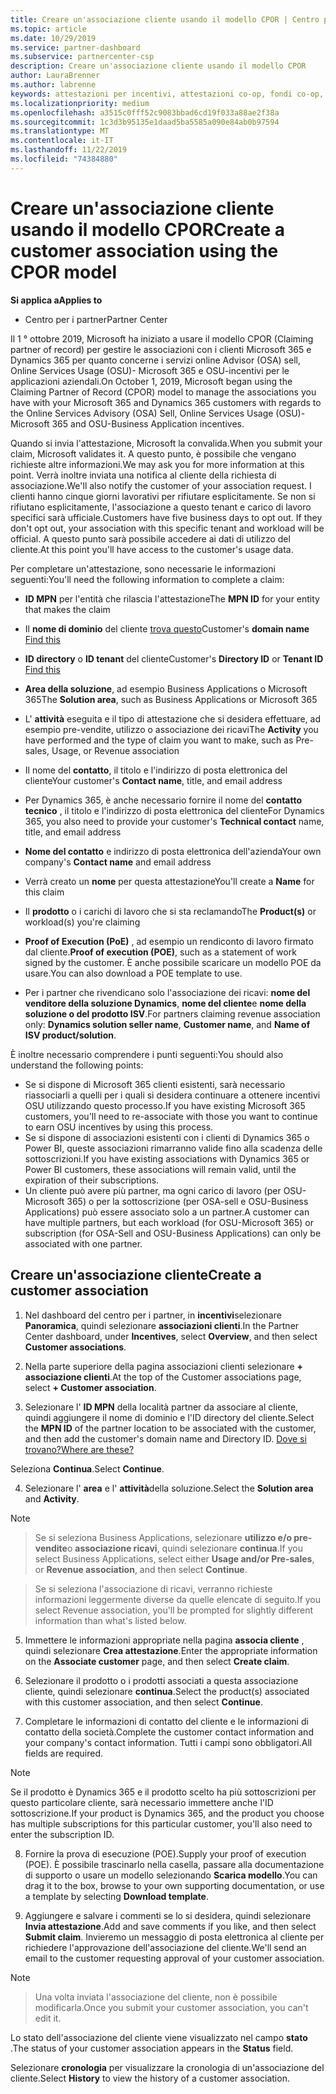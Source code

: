 ```yaml
---
title: Creare un'associazione cliente usando il modello CPOR | Centro per i partner
ms.topic: article
ms.date: 10/29/2019
ms.service: partner-dashboard
ms.subservice: partnercenter-csp
description: Creare un'associazione cliente usando il modello CPOR
author: LauraBrenner
ms.author: labrenne
keywords: attestazioni per incentivi, attestazioni co-op, fondi co-op, OSU, OSA, ISV, associazione di ricavi
ms.localizationpriority: medium
ms.openlocfilehash: a3515c0fff52c9083bbad6cd19f033a88ae2f38a
ms.sourcegitcommit: 1c3d3b95135e1daad5ba5585a090e84ab0b97594
ms.translationtype: MT
ms.contentlocale: it-IT
ms.lasthandoff: 11/22/2019
ms.locfileid: "74384880"
---
```

# <a name="create-a-customer-association-using-the-cpor-model"></a><span data-ttu-id="5a00f-104">Creare un'associazione cliente usando il modello CPOR</span><span class="sxs-lookup"><span data-stu-id="5a00f-104">Create a customer association using the CPOR model</span></span>

<span data-ttu-id="5a00f-105">**Si applica a**</span><span class="sxs-lookup"><span data-stu-id="5a00f-105">**Applies to**</span></span>

-  <span data-ttu-id="5a00f-106">Centro per i partner</span><span class="sxs-lookup"><span data-stu-id="5a00f-106">Partner Center</span></span>


<span data-ttu-id="5a00f-107">Il 1 ° ottobre 2019, Microsoft ha iniziato a usare il modello CPOR (Claiming partner of record) per gestire le associazioni con i clienti Microsoft 365 e Dynamics 365 per quanto concerne i servizi online Advisor (OSA) sell, Online Services Usage (OSU)- Microsoft 365 e OSU-incentivi per le applicazioni aziendali.</span><span class="sxs-lookup"><span data-stu-id="5a00f-107">On October 1, 2019, Microsoft began using the Claiming Partner of Record (CPOR) model to manage the associations you have with your Microsoft 365 and Dynamics 365 customers with regards to the Online Services Advisory (OSA) Sell, Online Services Usage (OSU)-Microsoft 365 and OSU-Business Application incentives.</span></span>

<span data-ttu-id="5a00f-108">Quando si invia l'attestazione, Microsoft la convalida.</span><span class="sxs-lookup"><span data-stu-id="5a00f-108">When you submit your claim, Microsoft validates it.</span></span> <span data-ttu-id="5a00f-109">A questo punto, è possibile che vengano richieste altre informazioni.</span><span class="sxs-lookup"><span data-stu-id="5a00f-109">We may ask you for more information at this point.</span></span> <span data-ttu-id="5a00f-110">Verrà inoltre inviata una notifica al cliente della richiesta di associazione.</span><span class="sxs-lookup"><span data-stu-id="5a00f-110">We'll also notify the customer of your association request.</span></span> <span data-ttu-id="5a00f-111">I clienti hanno cinque giorni lavorativi per rifiutare esplicitamente. Se non si rifiutano esplicitamente, l'associazione a questo tenant e carico di lavoro specifici sarà ufficiale.</span><span class="sxs-lookup"><span data-stu-id="5a00f-111">Customers have five business days to opt out. If they don't opt out, your association with this specific tenant and workload will be official.</span></span> <span data-ttu-id="5a00f-112">A questo punto sarà possibile accedere ai dati di utilizzo del cliente.</span><span class="sxs-lookup"><span data-stu-id="5a00f-112">At this point you'll have access to the customer's usage data.</span></span> 

<span data-ttu-id="5a00f-113">Per completare un'attestazione, sono necessarie le informazioni seguenti:</span><span class="sxs-lookup"><span data-stu-id="5a00f-113">You'll need the following information to complete a claim:</span></span>

- <span data-ttu-id="5a00f-114">**ID MPN** per l'entità che rilascia l'attestazione</span><span class="sxs-lookup"><span data-stu-id="5a00f-114">The **MPN ID** for your entity that makes the claim</span></span>

- <span data-ttu-id="5a00f-115">Il **nome di dominio** del cliente [trova questo](https://docs.microsoft.com/partner-center/find-customer-domain-name)</span><span class="sxs-lookup"><span data-stu-id="5a00f-115">Customer's **domain name** [Find this](https://docs.microsoft.com/partner-center/find-customer-domain-name)</span></span>

- <span data-ttu-id="5a00f-116">**ID directory** o **ID tenant** [](https://docs.microsoft.com/partner-center/find-customer-domain-name) del cliente</span><span class="sxs-lookup"><span data-stu-id="5a00f-116">Customer's **Directory ID** or **Tenant ID** [Find this](https://docs.microsoft.com/partner-center/find-customer-domain-name)</span></span>

- <span data-ttu-id="5a00f-117">**Area della soluzione**, ad esempio Business Applications o Microsoft 365</span><span class="sxs-lookup"><span data-stu-id="5a00f-117">The **Solution area**, such as Business Applications or Microsoft 365</span></span>

- <span data-ttu-id="5a00f-118">L' **attività** eseguita e il tipo di attestazione che si desidera effettuare, ad esempio pre-vendite, utilizzo o associazione dei ricavi</span><span class="sxs-lookup"><span data-stu-id="5a00f-118">The **Activity** you have performed and the type of claim you want to make, such as Pre-sales, Usage, or Revenue association</span></span>

- <span data-ttu-id="5a00f-119">Il nome del **contatto**, il titolo e l'indirizzo di posta elettronica del cliente</span><span class="sxs-lookup"><span data-stu-id="5a00f-119">Your customer's **Contact name**, title, and email address</span></span>

- <span data-ttu-id="5a00f-120">Per Dynamics 365, è anche necessario fornire il nome del **contatto tecnico** , il titolo e l'indirizzo di posta elettronica del cliente</span><span class="sxs-lookup"><span data-stu-id="5a00f-120">For Dynamics 365, you also need to provide your customer's **Technical contact** name, title, and email address</span></span>

- <span data-ttu-id="5a00f-121">**Nome del contatto** e indirizzo di posta elettronica dell'azienda</span><span class="sxs-lookup"><span data-stu-id="5a00f-121">Your own company's **Contact name** and email address</span></span>

- <span data-ttu-id="5a00f-122">Verrà creato un **nome** per questa attestazione</span><span class="sxs-lookup"><span data-stu-id="5a00f-122">You'll create a **Name** for this claim</span></span>

- <span data-ttu-id="5a00f-123">Il **prodotto** o i carichi di lavoro che si sta reclamando</span><span class="sxs-lookup"><span data-stu-id="5a00f-123">The **Product(s)** or workload(s) you're claiming</span></span>

- <span data-ttu-id="5a00f-124">**Proof of Execution (PoE)** , ad esempio un rendiconto di lavoro firmato dal cliente.</span><span class="sxs-lookup"><span data-stu-id="5a00f-124">**Proof of execution (POE)**, such as a statement of work signed by the customer.</span></span> <span data-ttu-id="5a00f-125">È anche possibile scaricare un modello POE da usare.</span><span class="sxs-lookup"><span data-stu-id="5a00f-125">You can also download a POE template to use.</span></span>

- <span data-ttu-id="5a00f-126">Per i partner che rivendicano solo l'associazione dei ricavi: **nome del venditore della soluzione Dynamics**, **nome del cliente**e **nome della soluzione o del prodotto ISV**.</span><span class="sxs-lookup"><span data-stu-id="5a00f-126">For partners claiming revenue association only: **Dynamics solution seller name**, **Customer name**, and **Name of ISV product/solution**.</span></span> 

<span data-ttu-id="5a00f-127">È inoltre necessario comprendere i punti seguenti:</span><span class="sxs-lookup"><span data-stu-id="5a00f-127">You should also understand the following points:</span></span>
- <span data-ttu-id="5a00f-128">Se si dispone di Microsoft 365 clienti esistenti, sarà necessario riassociarli a quelli per i quali si desidera continuare a ottenere incentivi OSU utilizzando questo processo.</span><span class="sxs-lookup"><span data-stu-id="5a00f-128">If you have existing Microsoft 365 customers, you'll need to re-associate with those you want to continue to earn OSU incentives by using this process.</span></span>
- <span data-ttu-id="5a00f-129">Se si dispone di associazioni esistenti con i clienti di Dynamics 365 o Power BI, queste associazioni rimarranno valide fino alla scadenza delle sottoscrizioni.</span><span class="sxs-lookup"><span data-stu-id="5a00f-129">If you have existing associations with Dynamics 365 or Power BI customers, these associations will remain valid, until the expiration of their subscriptions.</span></span>
- <span data-ttu-id="5a00f-130">Un cliente può avere più partner, ma ogni carico di lavoro (per OSU-Microsoft 365) o per la sottoscrizione (per OSA-sell e OSU-Business Applications) può essere associato solo a un partner.</span><span class="sxs-lookup"><span data-stu-id="5a00f-130">A customer can have multiple partners, but each workload (for OSU-Microsoft 365) or subscription (for OSA-Sell and OSU-Business Applications) can only be associated with one partner.</span></span>

## <a name="create-a-customer-association"></a><span data-ttu-id="5a00f-131">Creare un'associazione cliente</span><span class="sxs-lookup"><span data-stu-id="5a00f-131">Create a customer association</span></span>
1.  <span data-ttu-id="5a00f-132">Nel dashboard del centro per i partner, in **incentivi**selezionare **Panoramica**, quindi selezionare **associazioni clienti**.</span><span class="sxs-lookup"><span data-stu-id="5a00f-132">In the Partner Center dashboard, under **Incentives**, select **Overview**, and then select **Customer associations**.</span></span> 

2.  <span data-ttu-id="5a00f-133">Nella parte superiore della pagina associazioni clienti selezionare **+ associazione clienti**.</span><span class="sxs-lookup"><span data-stu-id="5a00f-133">At the top of the Customer associations page, select **+ Customer association**.</span></span>

3.  <span data-ttu-id="5a00f-134">Selezionare l' **ID MPN** della località partner da associare al cliente, quindi aggiungere il nome di dominio e l'ID directory del cliente.</span><span class="sxs-lookup"><span data-stu-id="5a00f-134">Select the **MPN ID** of the partner location to be associated with the customer, and then add the customer's domain name and Directory ID.</span></span> [<span data-ttu-id="5a00f-135">Dove si trovano?</span><span class="sxs-lookup"><span data-stu-id="5a00f-135">Where are these?</span></span>](https://docs.microsoft.com/partner-center/find-customer-domain-name)

<span data-ttu-id="5a00f-136">Seleziona **Continua**.</span><span class="sxs-lookup"><span data-stu-id="5a00f-136">Select **Continue**.</span></span>

4.  <span data-ttu-id="5a00f-137">Selezionare l' **area** e l' **attività**della soluzione.</span><span class="sxs-lookup"><span data-stu-id="5a00f-137">Select the **Solution area** and **Activity**.</span></span> 

>[!Note]

><span data-ttu-id="5a00f-138">Se si seleziona Business Applications, selezionare **utilizzo e/o pre-vendite**o **associazione ricavi**, quindi selezionare **continua**.</span><span class="sxs-lookup"><span data-stu-id="5a00f-138">If you select Business Applications, select either **Usage and/or Pre-sales**, or **Revenue association**, and then select **Continue**.</span></span> 

><span data-ttu-id="5a00f-139">Se si seleziona l'associazione di ricavi, verranno richieste informazioni leggermente diverse da quelle elencate di seguito.</span><span class="sxs-lookup"><span data-stu-id="5a00f-139">If you select Revenue association, you'll be prompted for slightly different information than what's listed below.</span></span> 

5.  <span data-ttu-id="5a00f-140">Immettere le informazioni appropriate nella pagina **associa cliente** , quindi selezionare **Crea attestazione**.</span><span class="sxs-lookup"><span data-stu-id="5a00f-140">Enter the appropriate information on the **Associate customer** page, and then select **Create claim**.</span></span>

6.  <span data-ttu-id="5a00f-141">Selezionare il prodotto o i prodotti associati a questa associazione cliente, quindi selezionare **continua**.</span><span class="sxs-lookup"><span data-stu-id="5a00f-141">Select the product(s) associated with this customer association, and then select **Continue**.</span></span>

7.  <span data-ttu-id="5a00f-142">Completare le informazioni di contatto del cliente e le informazioni di contatto della società.</span><span class="sxs-lookup"><span data-stu-id="5a00f-142">Complete the customer contact information and your company's contact information.</span></span> <span data-ttu-id="5a00f-143">Tutti i campi sono obbligatori.</span><span class="sxs-lookup"><span data-stu-id="5a00f-143">All fields are required.</span></span> 

>[!Note]

<span data-ttu-id="5a00f-144">Se il prodotto è Dynamics 365 e il prodotto scelto ha più sottoscrizioni per questo particolare cliente, sarà necessario immettere anche l'ID sottoscrizione.</span><span class="sxs-lookup"><span data-stu-id="5a00f-144">If your product is Dynamics 365, and the product you choose has multiple subscriptions for this particular customer, you'll also need to enter the subscription ID.</span></span>

8.  <span data-ttu-id="5a00f-145">Fornire la prova di esecuzione (POE).</span><span class="sxs-lookup"><span data-stu-id="5a00f-145">Supply your proof of execution (POE).</span></span> <span data-ttu-id="5a00f-146">È possibile trascinarlo nella casella, passare alla documentazione di supporto o usare un modello selezionando **Scarica modello**.</span><span class="sxs-lookup"><span data-stu-id="5a00f-146">You can drag it to the box, browse to your own supporting documentation, or use a template by selecting **Download template**.</span></span> 

9.  <span data-ttu-id="5a00f-147">Aggiungere e salvare i commenti se lo si desidera, quindi selezionare **Invia attestazione**.</span><span class="sxs-lookup"><span data-stu-id="5a00f-147">Add and save comments if you like, and then select **Submit claim**.</span></span> <span data-ttu-id="5a00f-148">Invieremo un messaggio di posta elettronica al cliente per richiedere l'approvazione dell'associazione del cliente.</span><span class="sxs-lookup"><span data-stu-id="5a00f-148">We'll send an email to the customer requesting approval of your customer association.</span></span> 

>[!NOTE]

><span data-ttu-id="5a00f-149">Una volta inviata l'associazione del cliente, non è possibile modificarla.</span><span class="sxs-lookup"><span data-stu-id="5a00f-149">Once you submit your customer association, you can't edit it.</span></span> 

<span data-ttu-id="5a00f-150">Lo stato dell'associazione del cliente viene visualizzato nel campo **stato** .</span><span class="sxs-lookup"><span data-stu-id="5a00f-150">The status of your customer association appears in the **Status** field.</span></span> 

<span data-ttu-id="5a00f-151">Selezionare **cronologia** per visualizzare la cronologia di un'associazione del cliente.</span><span class="sxs-lookup"><span data-stu-id="5a00f-151">Select **History** to view the history of a customer association.</span></span>
